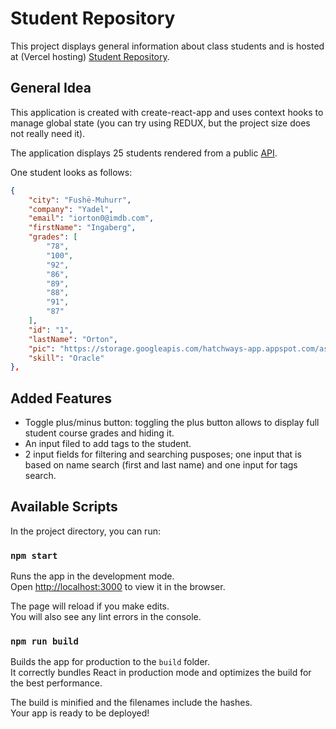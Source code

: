 # Student Repository

This project displays general information about class students and is hosted at (Vercel hosting) [Student Repository](https://student-repository.vercel.app/).

## General Idea
This application is created with create-react-app and uses context hooks to manage global state (you can try using REDUX, but the project size does not really need it).

The application displays 25 students rendered from a public [API](https://api.hatchways.io/assessment/students/).

One student looks as follows:
```JSON
{
    "city": "Fushë-Muhurr",
    "company": "Yadel",
    "email": "iorton0@imdb.com",
    "firstName": "Ingaberg",
    "grades": [
        "78",
        "100",
        "92",
        "86",
        "89",
        "88",
        "91",
        "87"
    ],
    "id": "1",
    "lastName": "Orton",
    "pic": "https://storage.googleapis.com/hatchways-app.appspot.com/assessments/data/frontend/images/voluptasdictablanditiis.jpg",
    "skill": "Oracle"
},
```

## Added Features
- Toggle plus/minus button: toggling the plus button allows to display full student course grades and hiding it.
- An input filed to add tags to the student.
- 2 input fields for filtering and searching pusposes; one input that is based on name search (first and last name) and one input for tags search.

## Available Scripts

In the project directory, you can run:

### `npm start`

Runs the app in the development mode.\
Open [http://localhost:3000](http://localhost:3000) to view it in the browser.

The page will reload if you make edits.\
You will also see any lint errors in the console.


### `npm run build`

Builds the app for production to the `build` folder.\
It correctly bundles React in production mode and optimizes the build for the best performance.

The build is minified and the filenames include the hashes.\
Your app is ready to be deployed!
